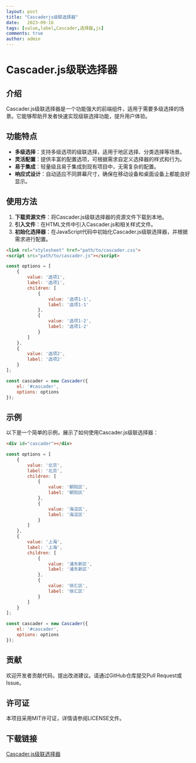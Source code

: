 ```yaml
---
layout: post
title: "Cascaderjs级联选择器"
date:   2023-09-16
tags: [value,label,Cascader,选择器,js]
comments: true
author: admin
---
```

# Cascader.js级联选择器

## 介绍

Cascader.js级联选择器是一个功能强大的前端组件，适用于需要多级选择的场景。它能够帮助开发者快速实现级联选择功能，提升用户体验。

## 功能特点

- **多级选择**：支持多级选项的级联选择，适用于地区选择、分类选择等场景。
- **灵活配置**：提供丰富的配置选项，可根据需求自定义选择器的样式和行为。
- **易于集成**：轻量级且易于集成到现有项目中，无需复杂的配置。
- **响应式设计**：自动适应不同屏幕尺寸，确保在移动设备和桌面设备上都能良好显示。

## 使用方法

1. **下载资源文件**：将Cascader.js级联选择器的资源文件下载到本地。
2. **引入文件**：在HTML文件中引入Cascader.js和相关样式文件。
3. **初始化选择器**：在JavaScript代码中初始化Cascader.js级联选择器，并根据需求进行配置。

```html
<link rel="stylesheet" href="path/to/cascader.css">
<script src="path/to/cascader.js"></script>
```

```javascript
const options = [
    {
        value: '选项1',
        label: '选项1',
        children: [
            {
                value: '选项1-1',
                label: '选项1-1'
            },
            {
                value: '选项1-2',
                label: '选项1-2'
            }
        ]
    },
    {
        value: '选项2',
        label: '选项2'
    }
];

const cascader = new Cascader({
    el: '#cascader',
    options: options
});
```

## 示例

以下是一个简单的示例，展示了如何使用Cascader.js级联选择器：

```html
<div id="cascader"></div>
```

```javascript
const options = [
    {
        value: '北京',
        label: '北京',
        children: [
            {
                value: '朝阳区',
                label: '朝阳区'
            },
            {
                value: '海淀区',
                label: '海淀区'
            }
        ]
    },
    {
        value: '上海',
        label: '上海',
        children: [
            {
                value: '浦东新区',
                label: '浦东新区'
            },
            {
                value: '徐汇区',
                label: '徐汇区'
            }
        ]
    }
];

const cascader = new Cascader({
    el: '#cascader',
    options: options
});
```

## 贡献

欢迎开发者贡献代码，提出改进建议。请通过GitHub仓库提交Pull Request或Issue。

## 许可证

本项目采用MIT许可证，详情请参阅LICENSE文件。

## 下载链接

[Cascader.js级联选择器](https://pan.quark.cn/s/e9629dbb2df0)